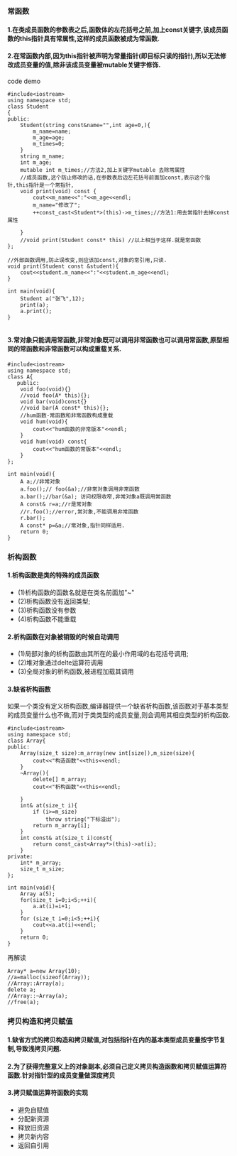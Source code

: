 ### 常函数
#### 1.在类成员函数的参数表之后,函数体的左花括号之前,加上const关键字,该成员函数的this指针具有常属性,这样的成员函数被成为常函数.
#### 2.在常函数内部,因为this指针被声明为常量指针(即目标只读的指针),所以无法修改成员变量的值,除非该成员变量被mutable关键字修饰.
code demo

```
#include<iostream>
using namespace std;
class Student
{
public:
    Student(string const&name="",int age=0,){
        m_name=name;
        m_age=age;
        m_times=0;
    }
    string m_name;
    int m_age;
    mutable int m_times;//方法2,加上关键字mutable 去除常属性
    //成员函数,这个防止修改的话,在参数表后边左花括号前面加const,表示这个指针,this指针是一个常指针,
    void print(void) const {
        cout<<m_name<<":"<<m_age<<endl;
        m_name="修改了";
        ++const_cast<Student*>(this)->m_times;//方法1:用去常指针去掉const属性

    }
    //void print(Student const* this) //以上相当于这样.就是常函数
};

//外部函数调用,防止误改变,则应该加const,对象的常引用,只读.
void print(Student const &student){
    cout<<student.m_name<<":"<<student.m_age<<endl;
}

int main(void){
    Student a("张飞",12);
    print(a);
    a.print();
}


```
#### 3.常对象只能调用常函数,非常对象既可以调用非常函数也可以调用常函数,原型相同的常函数和非常函数可以构成重载关系.

```
#include<iostream>
using namespace std;
class A{
   public:
    void foo(void){}
    //void foo(A* this){};
    void bar(void)const{}
    //void bar(A const* this){};
    //hum函数-常函数和非常函数构成重载
    void hum(void){
        cout<<"hum函数的非常版本"<<endl;
    }
    void hum(void) const{
        cout<<"hum函数的常版本"<<endl;
    }
};

int main(void){
    A a;//非常对象
    a.foo();// foo(&a);//非常对象调用非常函数
    a.bar();//bar(&a); 访问权限收窄,非常对象a既调用常函数
    A const& r=a;//r是常对象
    //r.foo();//error,常对象,不能调用非常函数
    r.bar();
    A const* p=&a;//常对象,指针同样适用.
    return 0;
}

```
### 析构函数

#### 1.析构函数是类的特殊的成员函数
* (1)析构函数的函数名就是在类名前面加"~"
* (2)析构函数没有返回类型;
* (3)析构函数没有参数
* (4)析构函数不能重载
#### 2.析构函数在对象被销毁的时候自动调用
* (1)局部对象的析构函数由其所在的最小作用域的右花括号调用;
* (2)堆对象通过delte运算符调用
* (3)全局对象的析构函数,被进程加载其调用

#### 3.缺省析构函数
如果一个类没有定义析构函数,编译器提供一个缺省析构函数,该函数对于基本类型的成员变量什么也不做,而对于类类型的成员变量,则会调用其相应类型的析构函数.


```
#include<iostream>
using namespace std;
class Array{
public:
    Array(size_t size):m_array(new int[size]),m_size(size){
        cout<<"构造函数"<<this<<endl;
    }
    ~Array(){
        delete[] m_array;
        cout<<"析构函数"<<this<<endl;

    }
    int& at(size_t i){
        if (i>=m_size)
            throw string("下标溢出");
        return m_array[i];
    }
    int const& at(size_t i)const{
        return const_cast<Array*>(this)->at(i);
    }
private:
    int* m_array;
    size_t m_size;
};

int main(void){
    Array a(5);
    for(size_t i=0;i<5;++i){
        a.at(i)=i+1;
    }
    for (size_t i=0;i<5;++i){
        cout<<a.at(i)<<endl;
    }
    return 0;
}

```
再解读

```
Array* a=new Array(10);
//a=malloc(sizeof(Array));
//Array::Array(a);
delete a;
//Array::~Array(a);
//free(a);

```
### 拷贝构造和拷贝赋值
#### 1.缺省方式的拷贝构造和拷贝赋值,对包括指针在内的基本类型成员变量按字节复制,导致浅拷贝问题.
#### 2.为了获得完整意义上的对象副本,必须自己定义拷贝构造函数和拷贝赋值运算符函数.针对指针型的成员变量做深度拷贝
#### 3.拷贝赋值运算符函数的实现
* 避免自赋值
* 分配新资源
* 释放旧资源
* 拷贝新内容
* 返回自引用
